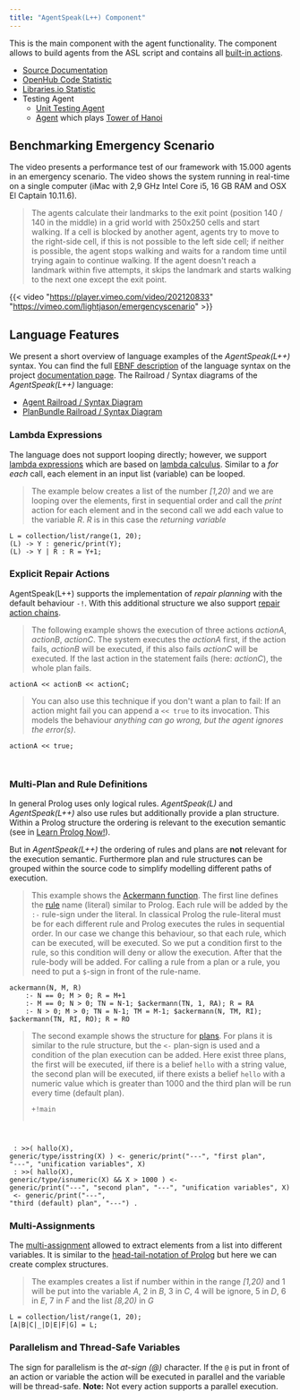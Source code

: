 ```yaml
---
title: "AgentSpeak(L++) Component"
---
```


This is the main component with the agent functionality. The component allows to build agents from the ASL script and contains all [built-in actions](/knowledgebase/builtinactions).<!--more--> 

* [Source Documentation](https://lightjason.github.io/AgentSpeak/sources/)
* [OpenHub Code Statistic](https://www.openhub.net/p/LightJason-AgentSpeak)
* [Libraries.io Statistic](https://libraries.io/github/LightJason/AgentSpeak)
* Testing Agent
	* [Unit Testing Agent](https://github.com/LightJason/AgentSpeak/blob/master/src/test/resources/agent/complete.asl)
	* [Agent](https://github.com/LightJason/AgentSpeak/blob/master/src/test/resources/agent/hanoi.asl) which plays [Tower of Hanoi](https://en.wikipedia.org/wiki/Tower_of_Hanoi)



## Benchmarking Emergency Scenario

The video presents a performance test of our framework with 15.000 agents in an emergency scenario. The video shows the system running in real-time on a single computer (iMac with 2,9 GHz Intel Core i5, 16 GB RAM and OSX El Captain 10.11.6).

> The agents calculate their landmarks to the exit point (position 140 / 140 in the middle) in a grid world with 250x250 cells and start walking. If a cell is blocked by another agent, agents try to move to the right-side cell, if this is not possible to the left side cell; if neither is possible, the agent stops walking and waits for a random time until trying again to continue walking. If the agent doesn't reach a landmark within five attempts, it skips the landmark and starts walking to the next one except the exit point.

{{< video "https://player.vimeo.com/video/202120833" "https://vimeo.com/lightjason/emergencyscenario" >}}


## Language Features

We present a short overview of language examples of the _AgentSpeak(L++)_ syntax. You can find the full [EBNF description](https://en.wikipedia.org/wiki/Extended_Backus%E2%80%93Naur_Form) of the language syntax on the project [documentation page](http://lightjason.github.io/AgentSpeak/). The Railroad / Syntax diagrams of the _AgentSpeak(L++)_ language:

* [Agent Railroad / Syntax Diagram](http://lightjason.github.io/AgentSpeak/rrd-output/html/org/lightjason/agentspeak/grammar/Agent.g4/)
* [PlanBundle Railroad / Syntax Diagram](http://lightjason.github.io/AgentSpeak/rrd-output/html/org/lightjason/agentspeak/grammar/PlanBundle.g4/)

### <a name="lambdaexpression"></a>Lambda Expressions

The language does not support looping directly; however, we support [lambda expressions](http://lightjason.github.io/AgentSpeak/rrd-output/html/org/lightjason/agentspeak/grammar/Agent.g4/index.htm#945f3fc449518a73b9f5f32868db466c) which are based on [lambda calculus](https://en.wikipedia.org/wiki/Lambda_calculus). Similar to a _for each_ call, each element in an input list (variable) can be looped.

> The example below creates a list of the number _[1,20)_ and we are looping over the elements, first in sequential order and call the _print_ action for each element and in the second call we add each value to the variable _R_. _R_ is in this case the _returning variable_

<!-- htmlmin:ignore -->
<pre data-language="AgentSpeak(L++)"><code class="language-agentspeak">L = collection/list/range(1, 20);
(L) -> Y : generic/print(Y);
(L) -> Y | R : R = Y+1;
</code></pre>
<!-- htmlmin:ignore -->

### <a name="repairaction"></a>Explicit Repair Actions

AgentSpeak(L++) supports the implementation of _repair planning_ with the default behaviour ```-!```. With this additional structure we also support [repair action chains](http://lightjason.github.io/AgentSpeak/rrd-output/html/org/lightjason/agentspeak/grammar/Agent.g4/index.htm#503f34271b101269197f766a6b90e4a9).

> The following example shows the execution of three actions _actionA_, _actionB_, _actionC_. The system executes the _actionA_ first, if the action fails, _actionB_ will be executed, if this also fails _actionC_ will be executed. If the last action in the statement fails (here: _actionC_), the whole plan fails.
<!-- htmlmin:ignore -->
<pre data-language="AgentSpeak(L++)"><code class="language-agentspeak">actionA << actionB << actionC;
</code></pre>
<!-- htmlmin:ignore -->

<p/>

> You can also use this technique if you don't want a plan to fail: If an action might fail you can append a ```<< true``` to its invocation. This models the behaviour _anything can go wrong, but the agent ignores the error(s)_.
<!-- htmlmin:ignore --><pre data-language="AgentSpeak(L++)"><code class="language-agentspeak">actionA << true;
</code></pre><!-- htmlmin:ignore -->

### <a name="multiplanrule"></a>Multi-Plan and Rule Definitions

In general Prolog uses only logical rules. _AgentSpeak(L)_ and _AgentSpeak(L++)_ also use rules but additionally provide a plan structure. Within a Prolog structure the ordering is relevant to the execution semantic (see in [Learn Prolog Now!](http://www.learnprolognow.org/lpnpage.php?pagetype=html&pageid=lpn-htmlse10)).

But in _AgentSpeak(L++)_ the ordering of rules and plans are **not** relevant for the execution semantic. Furthermore plan and rule structures can be grouped within the source code to simplify modelling different paths of execution.

> This example shows the [Ackermann function](https://en.wikipedia.org/wiki/Ackermann_function). The first line defines the [rule](http://lightjason.github.io/AgentSpeak/rrd-output/html/org/lightjason/agentspeak/grammar/Agent.g4/index.htm#d0404623ab035c7e30f997d91d173a52) name (literal) similar to Prolog. Each rule will be added by the ```:-``` rule-sign under the literal. In classical Prolog the rule-literal must be for each different rule and Prolog executes the rules in sequential order. In our case we change this behaviour, so that each rule, which can be executed, will be executed. So we put a condition first to the rule, so this condition will deny or allow the execution. After that the rule-body will be added. For calling a rule from a plan or a rule, you need to put a ```$```-sign in front of the rule-name.
<!-- htmlmin:ignore -->
<pre data-language="AgentSpeak(L++)"><code class="language-agentspeak">ackermann(N, M, R)
    :- N == 0; M > 0; R = M+1
    :- M == 0; N > 0; TN = N-1; $ackermann(TN, 1, RA); R = RA
    :- N > 0; M > 0; TN = N-1; TM = M-1; $ackermann(N, TM, RI); $ackermann(TN, RI, RO); R = RO
</code></pre>
<!-- htmlmin:ignore -->

<p/>

> The second example shows the structure for [plans](http://lightjason.github.io/AgentSpeak/rrd-output/html/org/lightjason/agentspeak/grammar/Agent.g4/index.htm#5fc25157650d0cb24f02216d904584df). For plans it is similar to the rule structure, but the ```<-``` plan-sign is used and a condition of the plan execution can be added. Here exist three plans, the first will be executed, iif there is a belief ```hello``` with a string value, the second plan will be executed, iif there exists a belief ```hello``` with a numeric value which is greater than $1000$ and the third plan will be run every time (default plan).
> <!-- htmlmin:ignore --><pre data-language="AgentSpeak(L++)"><code class="language-agentspeak">+!main
</code><code class="language-agentspeak">
    : >>( hallo(X), generic/type/isstring(X) ) <-
            generic/print("---", "first plan", "---", "unification variables", X)
</code><code class="language-agentspeak">
    : >>( hallo(X), generic/type/isnumeric(X) && X > 1000 )  <-
        generic/print("---", "second plan", "---", "unification variables", X)
</code><code class="language-agentspeak">
    <- generic/print("---", "third (default) plan", "---")
.
</code></pre>
<!-- htmlmin:ignore -->

### <a name="multiassignment"></a>Multi-Assignments

The [multi-assignment](http://lightjason.github.io/AgentSpeak/rrd-output/html/org/lightjason/agentspeak/grammar/Agent.g4/index.htm#aaf72be46bb3458f45cf02c8858d96be) allowed to extract elements from a list into different variables. It is similar to the [head-tail-notation of Prolog](https://en.wikibooks.org/wiki/Prolog/Lists) but here we can create complex structures.

> The examples creates a list if number within in the range _[1,20)_ and 1 will be put into the variable _A_, 2 in _B_, 3 in _C_, 4 will be ignore, 5 in _D_, 6 in _E_, 7 in _F_ and the list _[8,20)_ in _G_

<!-- htmlmin:ignore -->
<pre data-language="AgentSpeak(L++)"><code class="language-agentspeak">L = collection/list/range(1, 20);
[A|B|C|_|D|E|F|G] = L;
</code></pre>
<!-- htmlmin:ignore -->

### <a name="parallelism"></a>Parallelism and Thread-Safe Variables

The sign for parallelism is the _at-sign (@)_ character. If the `@` is put in front of an action or variable the action will be executed in parallel and the variable will be thread-safe. **Note:** Not every action supports a parallel execution.
